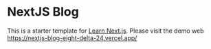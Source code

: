 # NextJS Blog

This is a starter template for [Learn Next.js](https://nextjs.org/learn).
Please visit the demo web https://nextjs-blog-eight-delta-24.vercel.app/
